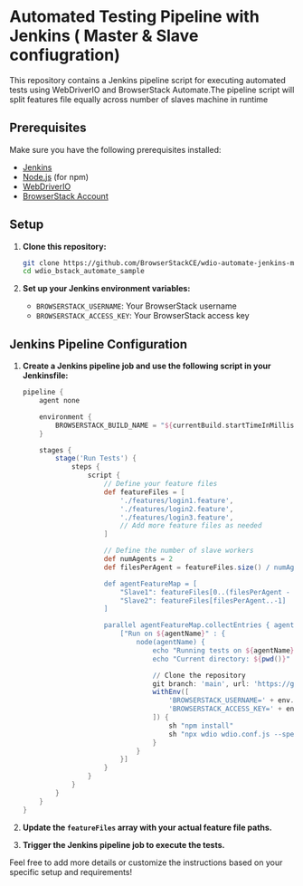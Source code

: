 # Automated Testing Pipeline with Jenkins ( Master & Slave confiugration)

This repository contains a Jenkins pipeline script for executing automated tests using WebDriverIO and BrowserStack Automate.The pipeline script will split features file equally across number of slaves machine in runtime

## Prerequisites

Make sure you have the following prerequisites installed:

- [Jenkins](https://jenkins.io/)
- [Node.js](https://nodejs.org/) (for npm)
- [WebDriverIO](https://webdriver.io/)
- [BrowserStack Account](https://www.browserstack.com/)

## Setup

1. **Clone this repository:**

    ```bash
    git clone https://github.com/BrowserStackCE/wdio-automate-jenkins-master-slave-example
    cd wdio_bstack_automate_sample
    ```

2. **Set up your Jenkins environment variables:**

    - `BROWSERSTACK_USERNAME`: Your BrowserStack username
    - `BROWSERSTACK_ACCESS_KEY`: Your BrowserStack access key

## Jenkins Pipeline Configuration

1. **Create a Jenkins pipeline job and use the following script in your Jenkinsfile:**

    ```groovy
    pipeline {
        agent none

        environment {
            BROWSERSTACK_BUILD_NAME = "${currentBuild.startTimeInMillis}"
        }

        stages {
            stage('Run Tests') {
                steps {
                    script {
                        // Define your feature files
                        def featureFiles = [
                            './features/login1.feature',
                            './features/login2.feature',
                            './features/login3.feature',
                            // Add more feature files as needed
                        ]

                        // Define the number of slave workers
                        def numAgents = 2
                        def filesPerAgent = featureFiles.size() / numAgents

                        def agentFeatureMap = [
                            "Slave1": featureFiles[0..(filesPerAgent - 1)],
                            "Slave2": featureFiles[filesPerAgent..-1]
                        ]

                        parallel agentFeatureMap.collectEntries { agentName, files ->
                            ["Run on ${agentName}" : {
                                node(agentName) {
                                    echo "Running tests on ${agentName}: ${files}"
                                    echo "Current directory: ${pwd()}"

                                    // Clone the repository
                                    git branch: 'main', url: 'https://github.com/BrowserStackCE/wdio-automate-jenkins-master-slave-example'
                                    withEnv([
                                        'BROWSERSTACK_USERNAME=' + env.BROWSERSTACK_USERNAME,
                                        'BROWSERSTACK_ACCESS_KEY=' + env.BROWSERSTACK_ACCESS_KEY
                                    ]) {
                                        sh "npm install"
                                        sh "npx wdio wdio.conf.js --spec ${files.join(' ')}"
                                    }
                                }
                            }]
                        }
                    }
                }
            }
        }
    }
    ```

2. **Update the `featureFiles` array with your actual feature file paths.**

3. **Trigger the Jenkins pipeline job to execute the tests.**

Feel free to add more details or customize the instructions based on your specific setup and requirements!
